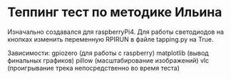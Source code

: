 # Теппинг тест по методике Ильина
Изначально создавался для raspberryPi4. Для работы светодиодов на кнопках изменить переменную RPIRUN в файле tapping.py на True.

Зависимости:
gpiozero (для работы с raspberry)
matplotlib (вывод финальных графиков)
pillow (масштабирование изображений)
vlc (проигрывание трека непосредственно во время теста)

